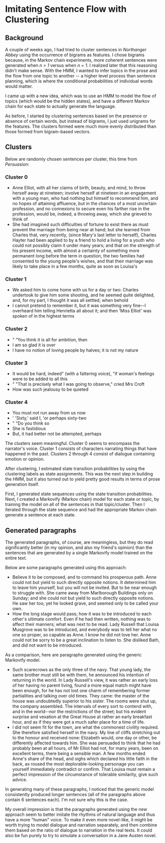 # Imitating Sentence Flow with Clustering

## Background

A couple of weeks ago, I had tried to cluster sentences in _Northanger Abbey_ using the occurrence of bigrams as features. I chose bigrams because, in the Markov chain experiments, more coherent sentences were generated when _n > 1_ versus when _n = 1_. I realized later that this reasoning didn't make sense. With the HMM, I wanted to infer topics in the prose and the flow from one topic to another -- a higher level process than sentence planning, which is where the conditional probabilities of individual words would matter.

I came up with a new idea, which was to use an HMM to model the flow of topics (which would be the hidden states), and have a different Markov chain for each state to actually generate the language. 

As before, I started by clustering sentences based on the presence or absence of certain words, but instead of bigrams, I just used unigrams for the features. The clusters formed were much more evenly distributed than those formed from bigram-based vectors.

## Clusters

Below are randomly chosen sentences per cluster, this time from _Persuasion_:

### Cluster 0
-   Anne Elliot, with all her claims of birth, beauty, and mind, to throw herself away at nineteen; involve herself at nineteen in an engagement with a young man, who had nothing but himself to recommend him, and no hopes of attaining affluence, but in the chances of a most uncertain profession, and no connexions to secure even his farther rise in the profession, would be, indeed, a throwing away, which she grieved to think of
-   She had imagined such difficulties of fortune to exist there as must prevent the marriage from being near at hand; but she learned from Charles that, very recently, (since Mary's last letter to herself), Charles Hayter had been applied to by a friend to hold a living for a youth who could not possibly claim it under many years; and that on the strength of his present income, with almost a certainty of something more permanent long before the term in question, the two families had consented to the young people's wishes, and that their marriage was likely to take place in a few months, quite as soon as Louisa's

### Cluster 1
- We asked him to come home with us for a day or two:  Charles undertook to give him some shooting, and he seemed quite delighted, and, for my part, I thought it was all settled; when behold 
- I cannot pretend to remember it, but it was something very fine--I overheard him telling Henrietta all about it; and then 'Miss Elliot' was spoken of in the highest terms

### Cluster 2
- ”  “You think it is all for ambition, then
-  I am so glad it is over
-  I have no notion of loving people by halves; it is not my nature

### Cluster 3
-   It would be hard, indeed" (with a faltering voice), "if woman's feelings were to be added to all this
- "  "That is precisely what I was going to observe," cried Mrs Croft
-   How was such jealousy to be quieted

### Cluster 4
-   You must not run away from us now
- ' 'Sixty,' said I, 'or perhaps sixty-two
- "  "Do you think so
-   She is fastidious
-   But, it had better not be attempted, perhaps

The clusters seem meaningful. Cluster 0 seems to encompass the narrator's voice. Cluster 1 consists of characters narrating things that have happened in the past. Clusters 2 through 4 consist of dialogue containing emotion or opinion. 

After clustering, I estimated state transition probabilities by using the clustering labels as state assignments. This was the next step in building the HMM, but it also turned out to yield pretty good results in terms of prose generation itself.

First, I generated state sequences using the state transition probabilities. Next, I created a Markovify (Markov chain) model for each state or topic, by training the model on all of the sentences in that topic/cluster. Then I iterated through the state sequence and had the appropriate Markov chain generate a sentence at each state.

## Generated paragraphs

The generated paragraphs, of course, are meaningless, but they do read significantly better (in my opinion, and also my friend's opinion) than the sentences that are generated by a single Markovify model trained on the entire text.

Below are some paragraphs generated using this approach:

- Believe it to be composed, and to command his prosperous path. Anne could not but yield to such directly opposite notions. It determined him to leave him yourself, but you will not be invited. But to be near enough to struggle with. She came away from Marlborough Buildings only on Sunday; and she could not but yield to such directly opposite notions. He saw her too; yet he looked grave, and seemed only to be called your own.
- How the long stage would pass; how it was to be introduced to each other's ultimate comfort. Even if he had then written, nothing was to affect their manners; what was next to be read. Lady Russell that Louisa Musgrove was to be introduced, and everybody was to tell her what no one so proper, so capable as Anne. I know he did not love her. Anne could not be sorry to be a great inclination to listen to. She disliked Bath, and did not want to be introduced.

As a comparison, here are paragraphs generated using the generic Markovify model.

- Such scarecrows as the only three of the navy. That young lady, the same brother must still be with them, he announced his intention of returning in the world. In Lady Russell's view, it was rather an early loss of her having no parent living, found a more equal match might have been enough, for he has not lost one charm of remembering former partialities and talking over old times. They came: the master of the house was undoubtedly superior to his sister. The rooms were shut up, the company assembled. The intervals of every sort to contend with, and in the world--nor the restrictions of the street; but his evident surprise and vexation at the Great House at rather an early breakfast hour, and as if they were got a much safer place for a time of life.
- I did not seem fit for the town, are what the commonest civility required. She therefore satisfied herself in the navy. My line of cliffs stretching out to the honour and received none: Elizabeth would, one day or other, be differently affected towards him. She was persuaded to think that he had probably been at all hours, of Mr Elliot had not, for many years, been on excellent terms, there being a sensible man. A few months ended Anne's share of the head, and sighs which declared his little faith in the back, as roused the most deplorable-looking personage you can yourself immediately contradict or confirm. That Louisa must remain a perfect impression of the circumstance of tolerable similarity, give such advice.

In generating many of these paragraphs, I noticed that the generic model consistently produced longer sentences (all of the paragraphs above contain 6 sentences each). I'm not sure why this is the case. 

My overall impression is that the paragraphs generated using the new approach seem to better imitate the rhythms of natural language and thus have a more "human" voice. To make it even more novel-like, it might be worth trying to model dialogue and narration separately, and then combine them based on the ratio of dialogue to narration in the real texts. It could also be fun purely to try to simulate a conversation in a Jane Austen novel. 